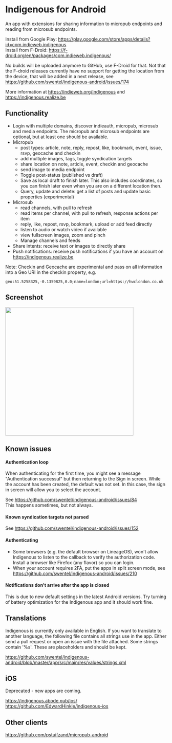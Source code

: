 # Indigenous for Android

An app with extensions for sharing information to micropub endpoints and reading from microsub
endpoints.

Install from Google Play:
https://play.google.com/store/apps/details?id=com.indieweb.indigenous  
Install from F-Droid:
https://f-droid.org/en/packages/com.indieweb.indigenous/

No builds will be uploaded anymore to GitHub, use F-Droid for that. Not that the F-droid releases 
currently have no support for getting the location from the device, that will be added in a next 
release, see https://github.com/swentel/indigenous-android/issues/174

More information at https://indieweb.org/Indigenous and https://indigenous.realize.be

## Functionality

- Login with multiple domains, discover indieauth, micropub, microsub
  and media endpoints. The micropub and microsub endpoints are optional,
  but at least one should be available.
- Micropub
  - post types: article, note, reply, repost, like, bookmark, event,
    issue, rsvp, geocache and checkin
  - add multiple images, tags, toggle syndication targets
  - share location on note, article, event, checkin and geocache
  - send image to media endpoint
  - Toggle post-status (published vs draft)
  - Save as local draft to finish later. This also includes coordinates,
    so you can finish later even when you are on a different location
    then.
  - Query, update and delete: get a list of posts and update basic
    properties (experimental)
- Microsub
  - read channels, with pull to refresh
  - read items per channel, with pull to refresh, response actions per item
  - reply, like, repost, rsvp, bookmark, upload or add feed directly
  - listen to audio or watch video if available 
  - view fullscreen images, zoom and pinch
  - Manage channels and feeds
- Share intents: receive text or images to directly share
- Push notifications: receive push notifications if you have an account
  on https://indigenous.realize.be

Note: Checkin and Geocache are experimental and pass on all information
into a Geo URI in the checkin property, e.g.

```
geo:51.5258325,-0.1359825,0.0;name=london;url=https://hwclondon.co.uk
```

## Screenshot

<img src="https://realize.be/sites/default/files/2019-02/1550590120900.jpg" width="400" />

## Known issues

#### Authentication loop

When authenticating for the first time, you might see a message
"Authentication successul" but then returning to the Sign in screen.
While the account has been created, the default was not set. In this
case, the sign in screen will allow you to select the account.

See https://github.com/swentel/indigenous-android/issues/84  
This happens sometimes, but not always.

#### Known syndication targets not parsed

See https://github.com/swentel/indigenous-android/issues/152

#### Authenticating

- Some browsers (e.g. the default browser on LineageOS), won't allow
  Indigenous to listen to the callback to verify the authorization code.
  Install a browser like Firefox (any flavor) so you can login.
- When your account requires 2FA, put the apps in split screen mode, see
https://github.com/swentel/indigenous-android/issues/210

#### Notifications don't arrive after the app is closed

This is due to new default settings in the latest Android versions. Try
turning of battery optimization for the Indigenous app and it should
work fine.

## Translations

Indigenous is currently only available in English. If you want to
translate to another language, the following file contains all strings
use in the app. Either send a pull request or open an issue with the
file attached. Some strings contain '%s'. These are placeholders and
should be kept.

https://github.com/swentel/indigenous-android/blob/master/app/src/main/res/values/strings.xml

## iOS

Deprecated - new apps are coming.

https://indigenous.abode.pub/ios/  
https://github.com/EdwardHinkle/indigenous-ios

## Other clients

https://github.com/pstuifzand/micropub-android
